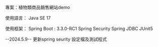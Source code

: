 專案：植物類商品銷售網站demo

使用語言：
Java SE 17

使用框架：
Spring Boot : 3.3.0-RC1
Spring Security
Spring JDBC
JUnit5

--2024.5.9--
更新spring seurity 設定檔及測試程式
